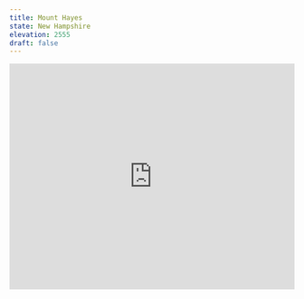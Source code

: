 ```yaml
---
title: Mount Hayes
state: New Hampshire
elevation: 2555 
draft: false
---
```

<iframe class="alltrails" src="https://www.alltrails.com/widget/trail/us/new-hampshire/mount-hayes-via-centennial-trail?u=i&sh=q5vqbr" width="100%" height="400" frameborder="0" scrolling="no" marginheight="0" marginwidth="0" title="AllTrails: Trail Guides and Maps for Hiking, Camping, and Running"></iframe>
